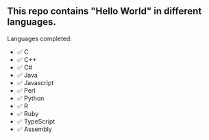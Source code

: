 ## This repo contains "Hello World" in different languages.
Languages completed:

- :white_check_mark: C
- :white_check_mark: C++
- :white_check_mark: C#
- :white_check_mark: Java
- :white_check_mark: Javascript
- :white_check_mark: Perl
- :white_check_mark: Python
- :white_check_mark: R
- :white_check_mark: Ruby
- :white_check_mark: TypeScript
- :white_check_mark: Assembly

